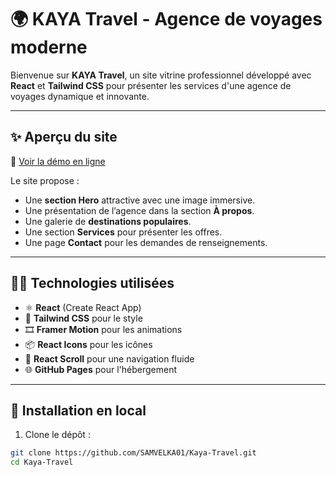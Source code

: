 # 🌍 KAYA Travel - Agence de voyages moderne

Bienvenue sur **KAYA Travel**, un site vitrine professionnel développé avec **React** et **Tailwind CSS** pour présenter les services d'une agence de voyages dynamique et innovante.

---

## ✨ Aperçu du site

🔗 [Voir la démo en ligne](https://samvelka01.github.io/Kaya-Travel)

Le site propose :
- Une **section Hero** attractive avec une image immersive.
- Une présentation de l’agence dans la section **À propos**.
- Une galerie de **destinations populaires**.
- Une section **Services** pour présenter les offres.
- Une page **Contact** pour les demandes de renseignements.

---

## 🧑‍💻 Technologies utilisées

- ⚛️ **React** (Create React App)
- 💨 **Tailwind CSS** pour le style
- 🎞️ **Framer Motion** pour les animations
- 📦 **React Icons** pour les icônes
- 🧭 **React Scroll** pour une navigation fluide
- 🌐 **GitHub Pages** pour l'hébergement

---

## 🚀 Installation en local

1. Clone le dépôt :

```bash
git clone https://github.com/SAMVELKA01/Kaya-Travel.git
cd Kaya-Travel
